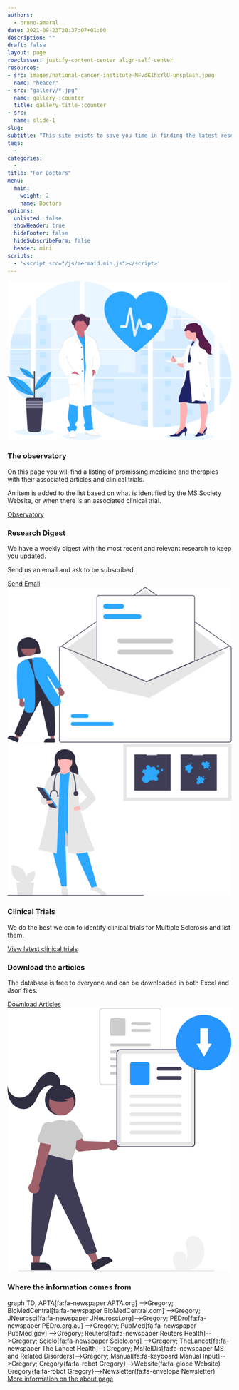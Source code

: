```yaml
---
authors:
  - bruno-amaral
date: 2021-09-23T20:37:07+01:00
description: ""
draft: false
layout: page
rowclasses: justify-content-center align-self-center
resources: 
- src: images/national-cancer-institute-NFvdKIhxYlU-unsplash.jpeg
  name: "header"
- src: "gallery/*.jpg"
  name: gallery-:counter
  title: gallery-title-:counter
- src:
  name: slide-1
slug:
subtitle: "This site exists to save you time in finding the latest research to help your patients."
tags: 
  - 
categories: 
  - 
title: "For Doctors"
menu:
  main:
    weight: 2
    name: Doctors
options:
  unlisted: false
  showHeader: true
  hideFooter: false
  hideSubscribeForm: false
  header: mini
scripts:
  - '<script src="/js/mermaid.min.js"></script>'
---
```




<div class="col-md-5 col-12 justify-content-center align-self-center align-right ">
  <img src="images/undraw_medicine_b1ol.svg" class="w-50 align-middle d-none d-md-block float-right" alt="medical doctors" loading="lazy"/>
  </div>
  <div class="col-md-5 col-12 justify-content-center align-self-center">
  
  <h3 class="title">The observatory</h3>
  
  <p class="lead font-weight-biold">On this page you will find a listing of promissing medicine and therapies with their associated articles and clinical trials.</p>
  
  <p>An item is added to the list based on what is identified by the MS Society Website, or when there is an associated clinical trial.</p>
  <a href='{{< ref "/observatory/_index.md" >}}' class="btn btn-success btn-round btn-lg font-weight-bold umami--click--doctors-page-observatory">Observatory <i class="fas fa-arrow-circle-right"></i></a>
  
  </div>
</div>

<div class="row justify-content-center align-self-center mb-5 p-md-5">
  <div class="col-md-5 col-12 align-self-center">
    <h3 class="title">Research Digest</h3>
    <p class="lead font-weight-biold">We have a weekly digest with the most recent and relevant research to keep you updated.</p>
    <p>Send us an email and ask to be subscribed.</p>
    <a href='mailto:mail@brunoamaral.eu' class="btn btn-primary btn-round btn-lg font-weight-bold umami--click--doctors-page-send-email">Send Email <i class="fas fa-envelope"></i></a>
    </div>
  <div class="col-md-5 col-12 align-self-center">
    <img src="images/undraw_subscribe_vspl.svg" class="w-50 align-middle d-none d-md-block" alt="Email newsletter" loading="lazy" />
  </div>  
</div>


<div class="row justify-content-center align-self-center mb-5 p-md-5">
  <div class="col-md-5 col-12 align-self-center">
    <img src="images/undraw_medical_research_qg4d.svg" class="w-50 align-middle d-none d-md-block" alt="Email newsletter" loading="lazy" />
  </div>  
  <div class="col-md-5 col-12 justify-content-center align-self-center">
    <h3 class="title">Clinical Trials</h3>
    <p class="lead font-weight-biold">We do the best we can to identify clinical trials for Multiple Sclerosis and list them.</p>
    <a href='{{< ref "/trials/_index.md" >}}' class="btn btn-success btn-round btn-lg font-weight-bold umami--click--doctors-page-view-trials">View latest clinical trials <i class="fas fa-arrow-circle-right"></i></a>
    </div>
</div>



<div class="row justify-content-center align-self-center mb-5 p-md-5">
  <div class="col-md-5 col-12 align-self-center">
    <h3 class="title">Download the articles</h3>
    <p class="lead font-weight-biold">The database is free to everyone and can be downloaded in both Excel and Json files.</p>
    <a href='/developers/articles.zip' target="_blank" class="btn btn-primary btn-round btn-lg font-weight-bold umami--click--doctors-page-download-articles-zip"> <i class="fas fa-file-archive"></i> Download Articles</a>
    </div>
  <div class="col-md-5 col-12 align-self-center">
    <img src="images/undraw_export_files_re_99ar.svg" class="w-50 align-middle d-none d-md-block" alt="Email newsletter" loading="lazy" />
  </div>  
</div>

<div class="row justify-content-center align-self-center mb-5 p-md-5">
<div class="col-md-12"><h3 class="title text-center">Where the information comes from</h3></div>
<div class="mermaid col-md-10 mx-auto">
graph TD;
    APTA[fa:fa-newspaper APTA.org] -->Gregory;
    BioMedCentral[fa:fa-newspaper BioMedCentral.com] -->Gregory;
    JNeurosci[fa:fa-newspaper JNeurosci.org]-->Gregory;
    PEDro[fa:fa-newspaper PEDro.org.au] -->Gregory;
    PubMed[fa:fa-newspaper PubMed.gov] -->Gregory;
    Reuters[fa:fa-newspaper Reuters Health]-->Gregory;
    Scielo[fa:fa-newspaper Scielo.org] -->Gregory;
    TheLancet[fa:fa-newspaper The Lancet Health]-->Gregory;
    MsRelDis[fa:fa-newspaper MS and Related Disorders]-->Gregory;
    Manual[fa:fa-keyboard Manual Input]-->Gregory;
    Gregory{fa:fa-robot Gregory}-->Website(fa:fa-globe Website)
    Gregory{fa:fa-robot Gregory}-->Newsletter(fa:fa-envelope Newsletter)
</div>
<div class="col-md-12 text-center">
  <a href='{{< ref "/about/index.md" >}}' class="btn btn-primary btn-round btn-lg font-weight-bold umami--click--doctors-page-link-about-page">More information on the about page <i class="fas fa-arrow-circle-right"></i></a>
</div>
</div>

